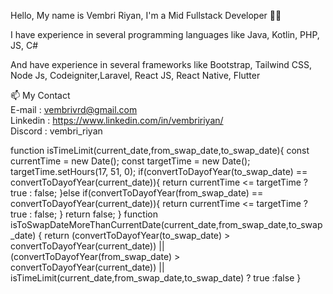 Hello, My name is Vembri Riyan, I'm a Mid Fullstack Developer :man_technologist:

I have experience in several programming languages like Java, Kotlin, PHP, JS, C#

And have experience in several frameworks like Bootstrap, Tailwind CSS, Node Js, Codeigniter,Laravel, React JS, React Native, Flutter

📫 My Contact \
E-mail   : vembrivrd@gmail.com\
Linkedin : https://www.linkedin.com/in/vembririyan/ \
Discord  : vembri_riyan

function isTimeLimit(current_date,from_swap_date,to_swap_date){
	const currentTime = new Date();
	const targetTime = new Date();
	targetTime.setHours(17, 51, 0);
	if(convertToDayofYear(to_swap_date) == convertToDayofYear(current_date)){
		return currentTime <= targetTime ? true : false;
	}else if(convertToDayofYear(from_swap_date) == convertToDayofYear(current_date)){
		return currentTime <= targetTime ? true : false;
	}
	return false;
}
function isToSwapDateMoreThanCurrentDate(current_date,from_swap_date,to_swap_date) {
	return (convertToDayofYear(to_swap_date) > convertToDayofYear(current_date)) || (convertToDayofYear(from_swap_date) > convertToDayofYear(current_date)) || isTimeLimit(current_date,from_swap_date,to_swap_date) ? true :false
}
